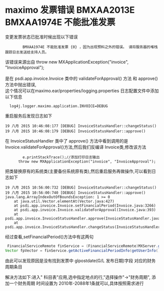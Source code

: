 # maximo 发票错误 BMXAA2013E BMXAA1974E 不能批准发票  


变更发票状态已批准时候出现以下错误 
```
        BMXAA1974E 不能批准发票 {0} ，因为出现预料之外的错误。 请将服务器的堆栈跟踪日志发送给支持人员。
```
该错误来源出自 throw new MXApplicationException("invoice", "InvoiceApproval");  
<br />
是在 psdi.app.invoice.Invoice 类中的 validateForApproval() 方法 和 approve() 方法中抛出错误,
<br />
这个情况可以在maximo.ear/properties/logging.properties 日志配置文件中添加以下信息
```Properties
  log4j.logger.maximo.application.INVOICE=DEBUG  
```

重启服务后发现日志如下
```
19 八月 2015 10:46:08:177 [DEBUG] InvoiceStatusHandler::changeStatus()
19 八月 2015 10:46:08:179 [DEBUG] InvoiceStatusHandler::approve()
```
 在 InvoiceStatusHandler 类中了 approve() 方法中看到调用的是 Invoice.validateForApproval()方法,然后我们反编译 Invoice类,修改该方法
```
    	e.printStackTrace();//添加打印日志输出
      throw new MXApplicationException("invoice", "InvoiceApproval"); 
```

把类替换原有的系统类(主要备份系统原有类),然后重启服务再做操作,可以看到日志如下
```
19 八月 2015 10:56:00:732 [DEBUG] InvoiceStatusHandler::changeStatus()
19 八月 2015 10:56:00:740 [DEBUG] InvoiceStatusHandler::approve()
java.lang.ArrayIndexOutOfBoundsException: 1 >= 0
	at java.util.Vector.elementAt(Vector.java:427)
	at psdi.app.invoice.Invoice.setFinancialPeriod(Invoice.java:3266)
	at psdi.app.invoice.Invoice.validateForApproval(Invoice.java:393)
	at psdi.app.invoice.InvoiceStatusHandler.approve(InvoiceStatusHandler.java:450)
	at psdi.app.invoice.InvoiceStatusHandler.changeStatus(InvoiceStatusHandler.java:373)
```

经过查看,setFinancialPeriod()方法中有这两句
```Java
 FinancialServiceRemote finService = (FinancialServiceRemote)MXServer.getMXServer().lookup("FINANCIAL");
Vector fpVector = finService.getActiveFinancialPeriodInfo(getUserInfo(), getDate("glpostdate"), getString("orgid"));
```
由此可以发现原因是没有找到发票中  glpostdate(G/L 发布日期)字段 对应的财务周期条目

解决方法如下:进入" 科目表"应用,选中指定地点的行,"选择操作"->"财务周期", 添加一个财务周期 时间设置为 2010年-2088年1条就可以,具体按照需求进行
 
 
